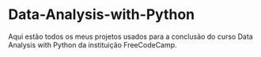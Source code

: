 # Data-Analysis-with-Python
Aqui estão todos os meus projetos usados para a conclusão do curso Data Analysis with Python da instituição FreeCodeCamp.
